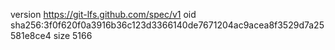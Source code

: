version https://git-lfs.github.com/spec/v1
oid sha256:3f0f620f0a3916b36c123d3366140de7671204ac9acea8f3529d7a25581e8ce4
size 5166
